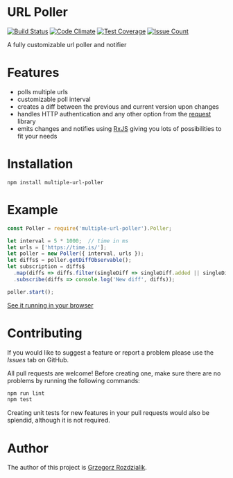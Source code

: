 # URL Poller
[![Build Status](https://travis-ci.org/Gelio/url-poller.svg?branch=master)](https://travis-ci.org/Gelio/url-poller)
[![Code Climate](https://codeclimate.com/github/Gelio/url-poller/badges/gpa.svg)](https://codeclimate.com/github/Gelio/url-poller)
[![Test Coverage](https://codeclimate.com/github/Gelio/url-poller/badges/coverage.svg)](https://codeclimate.com/github/Gelio/url-poller/coverage)
[![Issue Count](https://codeclimate.com/github/Gelio/url-poller/badges/issue_count.svg)](https://codeclimate.com/github/Gelio/url-poller)

A fully customizable url poller and notifier

# Features
* polls multiple urls
* customizable poll interval
* creates a diff between the previous and current version upon changes
* handles HTTP authentication and any other option from
  the [request](https://github.com/request/request) library
* emits changes and notifies using [RxJS](https://github.com/ReactiveX/RxJS)
  giving you lots of possibilities to fit your needs



# Installation
```
npm install multiple-url-poller
```




# Example
``` javascript
const Poller = require('multiple-url-poller').Poller;

let interval = 5 * 1000;  // time in ms
let urls = ['https://time.is/'];
let poller = new Poller({ interval, urls });
let diffs$ = poller.getDiffObservable();
let subscription = diffs$
  .map(diffs => diffs.filter(singleDiff => singleDiff.added || singleDiff.removed))
  .subscribe(diffs => console.log('New diff', diffs));

poller.start();
```
[See it running in your browser](https://runkit.com/5893290537f788001396a4a3/5893290537f788001396a4a4)



# Contributing
If you would like to suggest a feature or report a problem please use the *Issues* tab on GitHub.

All pull requests are welcome! Before creating one, make sure there are no problems by running
the following commands:
``` bash
npm run lint
npm test
```

Creating unit tests for new features in your pull requests would also be splendid, although it is
not required.



# Author
The author of this project is [Grzegorz Rozdzialik](https://github.com/Gelio).
